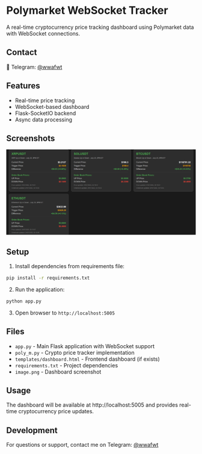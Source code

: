 # Polymarket WebSocket Tracker

A real-time cryptocurrency price tracking dashboard using Polymarket data with WebSocket connections.

## Contact

📱 Telegram: [@wwafwt](https://t.me/wwafwt)

## Features

- Real-time price tracking
- WebSocket-based dashboard
- Flask-SocketIO backend
- Async data processing

## Screenshots

![Dashboard Screenshot](image.png)

## Setup

1. Install dependencies from requirements file:
```bash
pip install -r requirements.txt
```

2. Run the application:
```bash
python app.py
```

3. Open browser to `http://localhost:5005`

## Files

- `app.py` - Main Flask application with WebSocket support
- `poly_m.py` - Crypto price tracker implementation
- `templates/dashboard.html` - Frontend dashboard (if exists)
- `requirements.txt` - Project dependencies
- `image.png` - Dashboard screenshot

## Usage

The dashboard will be available at http://localhost:5005 and provides real-time cryptocurrency price updates.

## Development

For questions or support, contact me on Telegram: [@wwafwt](https://t.me/wwafwt)
